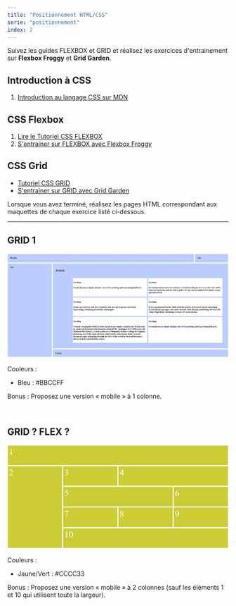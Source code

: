```yaml
---
title: "Positionnement HTML/CSS"
serie: "positionnement"
index: 2
---
```


Suivez les guides FLEXBOX et GRID et réalisez les exercices d'entrainement sur **Flexbox Froggy** et **Grid Garden**.

## Introduction à CSS
1. [Introduction au langage CSS sur MDN](https://developer.mozilla.org/fr/docs/Learn/CSS/First_steps)

## CSS Flexbox
1. [Lire le Tutoriel CSS FLEXBOX](https://www.gekkode.com/developpement/tutoriel-css-flexbox-le-guide-complet/)
2. [S'entrainer sur FLEXBOX avec Flexbox Froggy](https://flexboxfroggy.com/#fr)

## CSS Grid

- [Tutoriel CSS GRID](https://la-cascade.io/articles/css-grid-layout-guide-complet)
- [S'entrainer sur GRID avec Grid Garden](https://cssgridgarden.com/#fr)

Lorsque vous avez terminé, réalisez les pages HTML correspondant aux maquettes de chaque exercice listé ci-dessous.


---

## GRID 1

![grid1](img/Image3.jpg)

Couleurs : 
-	Bleu : #BBCCFF

Bonus : Proposez une version « mobile » à 1 colonne.

 
## GRID ? FLEX ?

![gridflex](img/Image4.jpg)

Couleurs : 
-	Jaune/Vert : #CCCC33

Bonus : Proposez une version « mobile » à 2 colonnes (sauf les éléments 1 et 10 qui utilisent toute la largeur).
